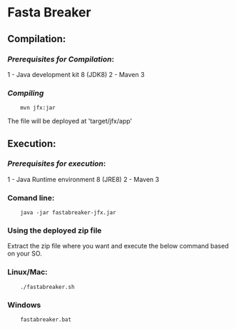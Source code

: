 # Fasta Breaker
## Compilation: 
### _Prerequisites for Compilation_:
1 - Java development kit 8 (JDK8)
2 - Maven 3

### _Compiling_ 
``` /bin/bash
    mvn jfx:jar
```
The file will be deployed at 'target/jfx/app'

## Execution:
### _Prerequisites for execution_:
1 - Java Runtime environment 8 (JRE8)
2 - Maven 3
### Comand line:
``` /bin/bash
    java -jar fastabreaker-jfx.jar
```


### Using the deployed zip file
Extract the zip file where you want and execute the below command based on your SO.
### Linux/Mac:
```
    ./fastabreaker.sh
```

### Windows
```
    fastabreaker.bat
```